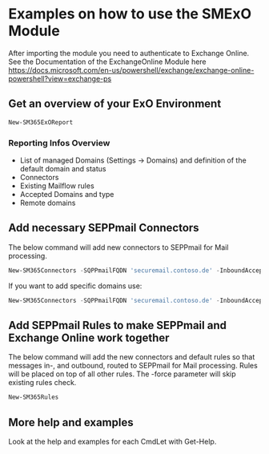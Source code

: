 # Examples on how to use the SMExO Module

After importing the module you need to authenticate to Exchange Online. See the Documentation of the ExchangeOnline Module here 
<https://docs.microsoft.com/en-us/powershell/exchange/exchange-online-powershell?view=exchange-ps>

## Get an overview of your ExO Environment

```powershell
New-SM365ExOReport
```

### Reporting Infos Overview

* List of managed Domains (Settings -> Domains) and definition of the default domain and status
* Connectors
* Existing Mailflow rules
* Accepted Domains and type
* Remote domains

## Add necessary SEPPmail Connectors

The below command will add new connectors to SEPPmail for Mail processing.

```powershell
New-SM365Connectors -SQPPmailFQDN 'securemail.contoso.de' -InboundAcceptedDomains *
```

If you want to add specific domains use:

```powershell
New-SM365Connectors -SQPPmailFQDN 'securemail.contoso.de' -InboundAcceptedDomains 'domain1.de','domain2.de'
```

## Add SEPPmail Rules to make SEPPmail and Exchange Online work together

The below command will add the new connectors and default rules so that messages in-, and outbound, routed to SEPPmail for Mail processing. Rules will be placed on top of all other rules. The -force parameter will skip existing rules check.

```powershell
New-SM365Rules
```

## More help and examples

Look at the help and examples for each CmdLet with Get-Help.
